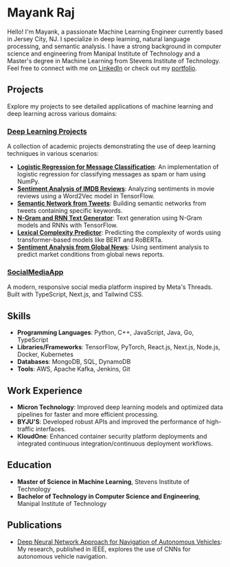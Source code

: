 # Mayank Raj

Hello! I'm Mayank, a passionate Machine Learning Engineer currently based in Jersey City, NJ. I specialize in deep learning, natural language processing, and semantic analysis. I have a strong background in computer science and engineering from Manipal Institute of Technology and a Master's degree in Machine Learning from Stevens Institute of Technology. Feel free to connect with me on [LinkedIn](www.linkedin.com/in/mayank-raj77) or check out my [portfolio](https://mayank-raj37.netlify.app/).

## Projects
Explore my projects to see detailed applications of machine learning and deep learning across various domains:

### [Deep Learning Projects](https://github.com/mayank3aj3769/Machine-Learning-Projects.git)
A collection of academic projects demonstrating the use of deep learning techniques in various scenarios:
- **[Logistic Regression for Message Classification](https://github.com/mayank3aj3769/Machine-Learning-Projects/tree/main/Logistics_Regression_Implementation)**: An implementation of logistic regression for classifying messages as spam or ham using NumPy.
- **[Sentiment Analysis of IMDB Reviews](https://github.com/mayank3aj3769/Machine-Learning-Projects/tree/main/Sentiment_Analysis_IMDB)**: Analyzing sentiments in movie reviews using a Word2Vec model in TensorFlow.
- **[Semantic Network from Tweets](https://github.com/mayank3aj3769/Machine-Learning-Projects/tree/main/Semantic_Network_Tweets)**: Building semantic networks from tweets containing specific keywords.
- **[N-Gram and RNN Text Generator](https://github.com/mayank3aj3769/Machine-Learning-Projects/tree/main/NGram_RNN_Text_Generation)**: Text generation using N-Gram models and RNNs with TensorFlow.
- **[Lexical Complexity Predictor](https://github.com/mayank3aj3769/Machine-Learning-Projects/tree/11548fc1881932d000cfa9ddf6e6635c7c999573/Lexical%20Complexity%20Score%20Predictor%20using%20a%20BERT%20Based%20model)**: Predicting the complexity of words using transformer-based models like BERT and RoBERTa.
- **[Sentiment Analysis from Global News](https://github.com/mayank3aj3769/Machine-Learning-Projects/tree/main/Sentiment_Analysis_Global_News)**: Using sentiment analysis to predict market conditions from global news reports.

### [SocialMediaApp](https://thread-mraj.vercel.app/)
A modern, responsive social media platform inspired by Meta's Threads. Built with TypeScript, Next.js, and Tailwind CSS.

## Skills
- **Programming Languages**: Python, C++, JavaScript, Java, Go, TypeScript
- **Libraries/Frameworks**: TensorFlow, PyTorch, React.js, Next.js, Node.js, Docker, Kubernetes
- **Databases**: MongoDB, SQL, DynamoDB
- **Tools**: AWS, Apache Kafka, Jenkins, Git

## Work Experience
- **Micron Technology**: Improved deep learning models and optimized data pipelines for faster and more efficient processing.
- **BYJU'S**: Developed robust APIs and improved the performance of high-traffic interfaces.
- **KloudOne**: Enhanced container security platform deployments and integrated continuous integration/continuous deployment workflows.

## Education
- **Master of Science in Machine Learning**, Stevens Institute of Technology
- **Bachelor of Technology in Computer Science and Engineering**, Manipal Institute of Technology

## Publications
- [Deep Neural Network Approach for Navigation of Autonomous Vehicles](https://ieeexplore.ieee.org/abstract/document/9418189): My research, published in IEEE, explores the use of CNNs for autonomous vehicle navigation.

